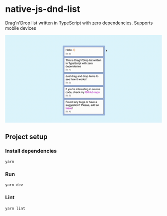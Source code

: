 # native-js-dnd-list

Drag'n'Drop list written in TypeScript with zero dependencies. Supports mobile devices

![](app-demo.gif)

## Project setup

### Install dependencies
```
yarn
```

### Run
```
yarn dev
```

### Lint
```
yarn lint
```
